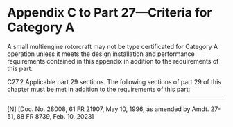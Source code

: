 # Appendix C to Part 27—Criteria for Category A








A small multiengine rotorcraft may not be type certificated for Category A operation unless it meets the design installation and performance requirements contained in this appendix in addition to the requirements of this part.


C27.2 Applicable part 29 sections. The following sections of part 29 of this chapter must be met in addition to the requirements of this part:



---

[N] [Doc. No. 28008, 61 FR 21907, May 10, 1996, as amended by Amdt. 27-51, 88 FR 8739, Feb. 10, 2023]




